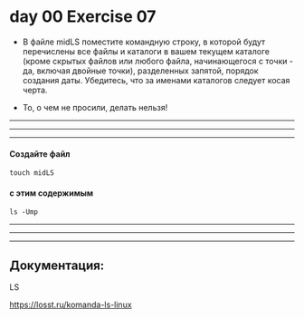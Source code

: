 # day 00 Exercise 07

 - В файле midLS поместите командную строку, в которой будут перечислены все файлы и каталоги в вашем текущем каталоге (кроме скрытых файлов или любого файла, начинающегося с точки - да, включая двойные точки), разделенных запятой, порядок создания даты. Убедитесь, что за именами каталогов следует косая черта.

 - То, о чем не просили, делать нельзя!

---
---
---

#### Создайте файл 

    touch midLS


#### с этим содержимым

    ls -Ump 



---
---
---


## Документация:
LS

https://losst.ru/komanda-ls-linux